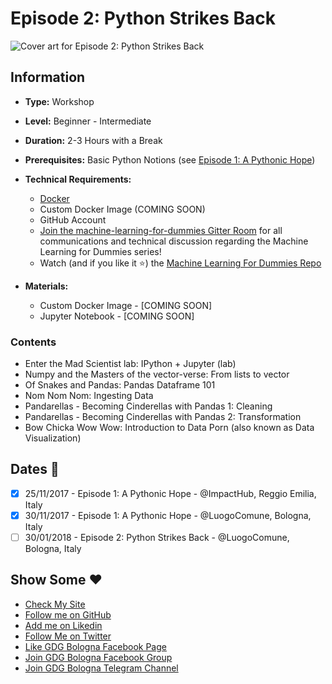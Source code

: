 # Episode 2: Python Strikes Back

![Cover art for Episode 2: Python Strikes Back](https://user-images.githubusercontent.com/16547060/34203051-0c967058-e57a-11e7-9952-e462bb55d8c4.png)

## Information

- **Type:** Workshop
- **Level:** Beginner - Intermediate
- **Duration:** 2-3 Hours with a Break
- **Prerequisites:** Basic Python Notions (see [Episode 1: A Pythonic Hope](https://github.com/mr-ubik/machine-learning-for-dummies/blob/master/Episode%201/episode_1.ipynb))
- **Technical Requirements:**

  - [Docker](https://github.com/mr-ubik/machine-learning-for-dummies/wiki/Docker-Resources)
  - Custom Docker Image (COMING SOON)
  - GitHub Account
  - [Join the machine-learning-for-dummies Gitter Room](https://gitter.im/machine-learning-for-dummies/GDG-Bologna?utm_source=share-link&utm_medium=link&utm_campaign=share-link) for all communications and technical discussion regarding the Machine Learning for Dummies series!
  - Watch (and if you like it :star:) the [Machine Learning For Dummies Repo](https://github.com/mr-ubik/machine-learning-for-dummies)

- **Materials:**

  - Custom Docker Image - [COMING SOON]
  - Jupyter Notebook - [COMING SOON]

### Contents

- Enter the Mad Scientist lab: IPython + Jupyter (lab)
- Numpy and the Masters of the vector-verse: From lists to vector
- Of Snakes and Pandas: Pandas Dataframe 101
- Nom Nom Nom: Ingesting Data
- Pandarellas - Becoming Cinderellas with Pandas 1: Cleaning
- Pandarellas - Becoming Cinderellas with Pandas 2: Transformation
- Bow Chicka Wow Wow: Introduction to Data Porn (also known as Data Visualization)

## Dates :calendar:

- [x] 25/11/2017 - Episode 1: A Pythonic Hope - @ImpactHub, Reggio Emilia, Italy
- [x] 30/11/2017 - Episode 1: A Pythonic Hope - @LuogoComune, Bologna, Italy
- [ ] 30/01/2018 - Episode 2: Python Strikes Back - @LuogoComune, Bologna, Italy

## Show Some :heart:

- [Check My Site](https://ubik.tech/)
- [Follow me on GitHub](https://github.com/mr-ubik/)
- [Add me on Likedin](https://linkedin.com/in/micheledesimoni)
- [Follow Me on Twitter](https://twitter.com/mr_ubik)
- [Like GDG Bologna Facebook Page](https://www.facebook.com/gdgbologna/?ref=br_rs)
- [Join GDG Bologna Facebook Group](https://www.facebook.com/groups/gdgbologna/)
- [Join GDG Bologna Telegram Channel](https://t.me/joinchat/B9zhTkMzwmoELNRqMS315g)
